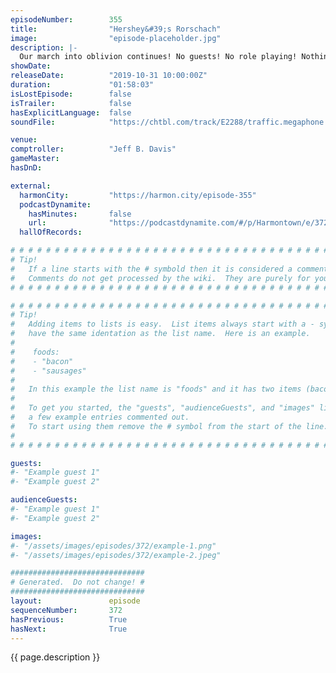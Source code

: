 ```yaml
---
episodeNumber:        355
title:                "Hershey&#39;s Rorschach"
image:                "episode-placeholder.jpg"
description: |-
  Our march into oblivion continues! No guests! No role playing! Nothing to lose! It's worth mentioning Spencer is feeling pretty sassy this episode and it shows. Featuring Dan Harmon, Jeff Bryan Davis, Spencer Crittenden, Steve Levy, and Rob Schrab.
showDate:             
releaseDate:          "2019-10-31 10:00:00Z"
duration:             "01:58:03"
isLostEpisode:        false
isTrailer:            false
hasExplicitLanguage:  false
soundFile:            "https://chtbl.com/track/E2288/traffic.megaphone.fm/STA7209937866.mp3?updated=1596573050"

venue:                
comptroller:          "Jeff B. Davis"
gameMaster:           
hasDnD:               

external:
  harmonCity:         "https://harmon.city/episode-355"
  podcastDynamite:
    hasMinutes:       false
    url:              "https://podcastdynamite.com/#/p/Harmontown/e/372/355"
  hallOfRecords:      

# # # # # # # # # # # # # # # # # # # # # # # # # # # # # # # # # # # # # # # # # # # # #
# Tip!
#   If a line starts with the # symbold then it is considered a comment.
#   Comments do not get processed by the wiki.  They are purely for your information.
# # # # # # # # # # # # # # # # # # # # # # # # # # # # # # # # # # # # # # # # # # # # #

# # # # # # # # # # # # # # # # # # # # # # # # # # # # # # # # # # # # # # # # # # # # #
# Tip!
#   Adding items to lists is easy.  List items always start with a - symbol and have
#   have the same identation as the list name.  Here is an example.
#
#    foods:
#    - "bacon"
#    - "sausages"
#
#   In this example the list name is "foods" and it has two items (bacon, and sausages).
#
#   To get you started, the "guests", "audienceGuests", and "images" lists below have
#   a few example entries commented out.
#   To start using them remove the # symbol from the start of the line.
#
# # # # # # # # # # # # # # # # # # # # # # # # # # # # # # # # # # # # # # # # # # # # #

guests:
#- "Example guest 1"
#- "Example guest 2"

audienceGuests:
#- "Example guest 1"
#- "Example guest 2"

images:
#- "/assets/images/episodes/372/example-1.png"
#- "/assets/images/episodes/372/example-2.jpeg"

##############################
# Generated.  Do not change! #
##############################
layout:               episode
sequenceNumber:       372
hasPrevious:          True
hasNext:              True
---
```


<!-- The episode description will be rendered here -->
{{ page.description }}

<!-- Add your content BELOW here -->
<!-- vvvvvvvvvvvvvvvvvvvvvvvvvvv -->




<!-- ^^^^^^^^^^^^^^^^^^^^^^^^^^^ -->
<!-- Add your content ABOVE here -->

<!-- The episode gallery will be rendered here -->